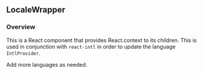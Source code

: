 ## LocaleWrapper

### Overview
This is a React component that provides React.context to its children. This is used in conjunction with `react-intl`
in order to update the language `IntlProvider`.

Add more languages as needed.
